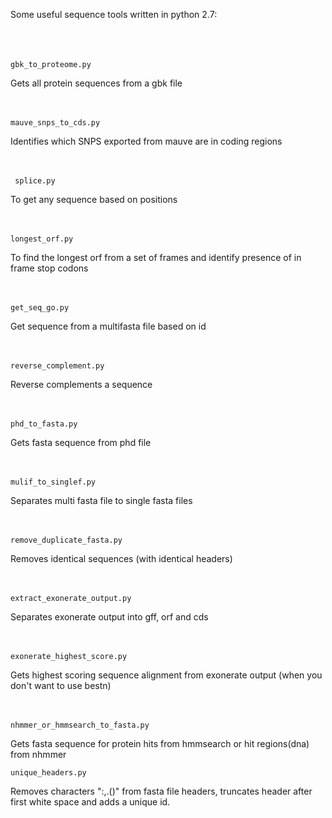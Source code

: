 Some useful sequence tools written in python 2.7:<br /> <br /> <br /> <br /> 

	gbk_to_proteome.py
Gets all protein sequences from a gbk file  <br /> <br /> <br /> 

	mauve_snps_to_cds.py
Identifies which SNPS exported from mauve are in coding regions <br /> <br /> <br /> 
															
	 splice.py
To get any sequence based on positions <br /> <br /> <br /> 

	longest_orf.py
To find the longest orf from a set of frames and identify presence of in frame stop codons <br /> <br /> <br />

	get_seq_go.py
Get sequence from a multifasta file based on id <br /> <br /> <br /> 

	reverse_complement.py
Reverse complements a sequence <br /> <br /> <br /> 

	phd_to_fasta.py
Gets fasta sequence from phd file <br /> <br /> <br /> 

	mulif_to_singlef.py
Separates multi fasta file to single fasta files <br /> <br /> <br />

	remove_duplicate_fasta.py
Removes identical sequences (with identical headers) <br /> <br /> <br /> 

	extract_exonerate_output.py
Separates exonerate output into gff, orf and cds <br /> <br /> <br /> 

	exonerate_highest_score.py
Gets highest scoring sequence alignment from exonerate output (when you don't want to use bestn) <br /> <br /> <br />


	nhmmer_or_hmmsearch_to_fasta.py

Gets fasta sequence for protein hits from hmmsearch or hit regions(dna) from nhmmer 


	unique_headers.py
	
Removes characters ":,.()" from fasta file headers, truncates header after first white space and adds a unique id.
